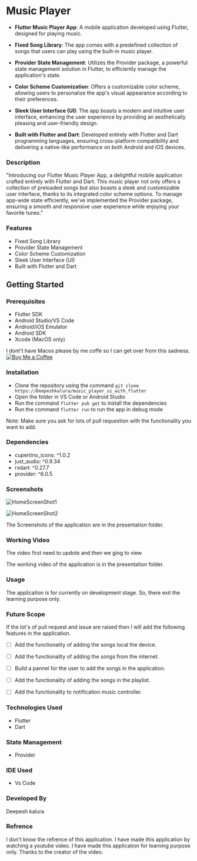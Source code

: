 # Music Player 

- **Flutter Music Player App**: A mobile application developed using Flutter, designed for playing music.
  
- **Fixed Song Library**: The app comes with a predefined collection of songs that users can play using the built-in music player.

- **Provider State Management**: Utilizes the Provider package, a powerful state management solution in Flutter, to efficiently manage the application's state.

- **Color Scheme Customization**: Offers a customizable color scheme, allowing users to personalize the app's visual appearance according to their preferences.

- **Sleek User Interface (UI)**: The app boasts a modern and intuitive user interface, enhancing the user experience by providing an aesthetically pleasing and user-friendly design.

- **Built with Flutter and Dart**: Developed entirely with Flutter and Dart programming languages, ensuring cross-platform compatibility and delivering a native-like performance on both Android and iOS devices.
### Description

"Introducing our Flutter Music Player App, a delightful mobile application crafted entirely with Flutter and Dart. This music player not only offers a collection of preloaded songs but also boasts a sleek and customizable user interface, thanks to its integrated color scheme options. To manage app-wide state efficiently, we've implemented the Provider package, ensuring a smooth and responsive user experience while enjoying your favorite tunes."


### Features
- Fixed Song Library
- Provider State Management
- Color Scheme Customization
- Sleek User Interface (UI)
- Built with Flutter and Dart


## Getting Started
### Prerequisites
- Flutter SDK
- Android Studio/VS Code
- Android/iOS Emulator
- Android SDK
- Xcode (MacOS only)

I dont't have Macos please by me coffe so I can get over from this sadness.
[![Buy Me a Coffee](https://img.shields.io/badge/Buy%20Me%20a-Coffee-orange?style=for-the-badge&logo=ko-fi&logoColor=white)](https://www.buymeacoffee.com/DeepeshKalura) 

### Installation
- Clone the repository using the command `git clone https://Deepeshkalura/music_player_ui_with_flutter`
- Open the folder in VS Code or Android Studio
- Run the command `flutter pub get` to install the dependencies
- Run the command `flutter run` to run the app in debug mode

Note: Make sure you ask for lots of pull requestion with the functionality you want to add.
### Dependencies
- cupertino_icons: ^1.0.2
- just_audio: ^0.9.34
- rxdart: ^0.27.7
- provider: ^6.0.5

### Screenshots
![HomeScreenShot1](https://raw.githubusercontent.com/DeepeshKalura/music_player_ui_with_flutter/main/assets/presentation/home.jpg?token=GHSAT0AAAAAACEOW7GCI2WAAZV3DSNTCLASZIHMDQA)

![HomeScreenShot2](https://raw.githubusercontent.com/DeepeshKalura/music_player_ui_with_flutter/main/assets/presentation/home.jpg?token=GHSAT0AAAAAACEOW7GCNZ3NV254UQ6TB4ESZIHMJKA)

The Screenshots of the application are in the presentation folder.

### Working Video
<!-- ![Working Video](https://deepeshkalura/music_player_ui_with_flutter/main/assets/presentation/app_recording.mp4) Not working-->

<!-- [![Working Video](https://raw.githubusercontent.com/DeepeshKalura/music_player_ui_with_flutter/main/assets/presentation/video_thumbnail.jpg)](video_page.html)
-->

The video first need to updote and then we ging to view

The working video of the application is in the presentation folder.

### Usage 
The application is for currently on development stage. 
So, there exit the learning purpose only.

### Future Scope
If the lot's of pull request and issue are raised then I will add the following features in the application.
- [ ] Add the functionality of adding the songs local the device.
- [ ] Add the functionality of adding the songs from the internet.
- [ ] Build a pannel for the user to add the songs in the application.
- [ ] Add the functionality of adding the songs in the playlist.
- [ ] Add the functionality to notification music controller.



### Technologies Used
- Flutter
- Dart

### State Management
- Provider

### IDE Used
- Vs Code

### Developed By
Deepesh kalura

### Refrence 
I don't know the refrence of this application. I have made this application by watching a youtube video. I have made this application for learning purpose only. Thanks to the creator of the video. 




